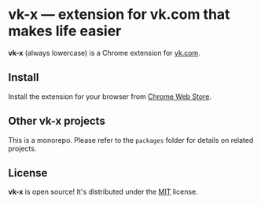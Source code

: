 # vk-x — extension for vk.com that makes life easier

**vk-x** (always lowercase) is a Chrome extension for [vk.com](https://vk.com).

## Install

Install the extension for your browser from [Chrome Web Store](https://chrome.google.com/webstore/detail/vk-x/ihbjipfpdnlccojhblaibcbolejpbfnj).

## Other vk-x projects

This is a monorepo. Please refer to the `packages` folder for details on related projects.

## License

**vk-x** is open source! It's distributed under the [MIT](LICENSE.md) license.
